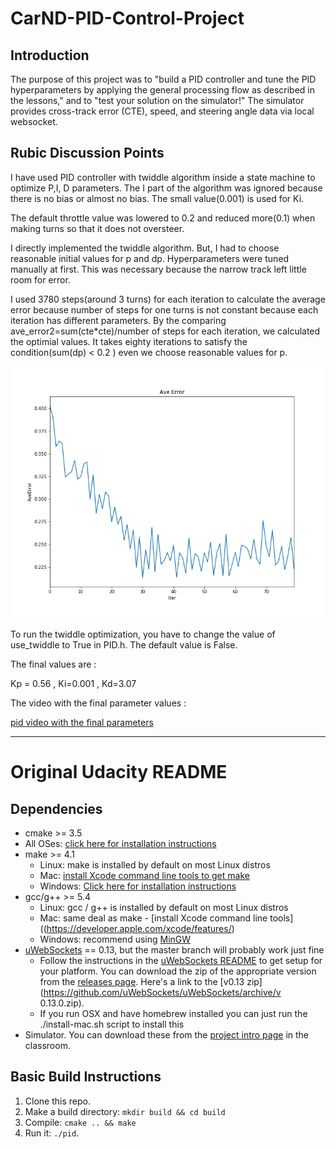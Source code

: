 # CarND-PID-Control-Project

[image1]: ./images/ave_error.png "data1"

## Introduction

The purpose of this project was to "build a PID controller and tune the PID hyperparameters by applying the general processing flow as 
described in the lessons," and to "test your solution on the simulator!" The simulator provides cross-track error (CTE), speed, and 
steering angle data via local websocket. 

## Rubic Discussion Points

I have used PID controller with twiddle algorithm inside a state machine to optimize P,I, D parameters. The I part of the algorithm was 
ignored because there is no bias or almost no bias. The small value(0.001) is used for Ki. 

The default throttle value was lowered to 0.2 and reduced more(0.1) when making turns so that it does not oversteer. 

I directly implemented the twiddle algorithm. But, I had to choose reasonable initial values for p and dp. 
Hyperparameters were tuned manually at first. This was necessary because the narrow track left little room for error.

I used 3780 steps(around 3 turns) for each iteration to calculate the average error because number of steps for one turns is not 
constant because each iteration has different parameters. By the comparing ave_error2=sum(cte*cte)/number of steps for each iteration, 
we calculated the optimial values. 
It takes eighty iterations to satisfy the condition(sum(dp) < 0.2 ) even we choose reasonable values for p.

![alt text][image1]

To run the twiddle optimization, you have to change the value of use_twiddle to True in PID.h. The default value is False.

The final values are :

Kp = 0.56 , Ki=0.001 , Kd=3.07

The video with the final parameter values :

[ pid video with the final parameters ](./final_pid_video.mp4)

---

# **Original Udacity README**

## Dependencies

* cmake >= 3.5
 * All OSes: [click here for installation instructions](https://cmake.org/install/)
* make >= 4.1
  * Linux: make is installed by default on most Linux distros
  * Mac: [install Xcode command line tools to get make](https://developer.apple.com/xcode/features/)
  * Windows: [Click here for installation instructions](http://gnuwin32.sourceforge.net/packages/make.htm)
* gcc/g++ >= 5.4
  * Linux: gcc / g++ is installed by default on most Linux distros
  * Mac: same deal as make - [install Xcode command line tools]((https://developer.apple.com/xcode/features/)
  * Windows: recommend using [MinGW](http://www.mingw.org/)
* [uWebSockets](https://github.com/uWebSockets/uWebSockets) == 0.13, but the master branch will probably work just fine
  * Follow the instructions in the [uWebSockets README](https://github.com/uWebSockets/uWebSockets/blob/master/README.md) to get setup for your platform. You can download the zip of the
 appropriate version from the [releases page](https://github.com/uWebSockets/uWebSockets/releases). Here's a link to the [v0.13 zip](https://github.com/uWebSockets/uWebSockets/archive/v
0.13.0.zip).
  * If you run OSX and have homebrew installed you can just run the ./install-mac.sh script to install this
* Simulator. You can download these from the [project intro page](https://github.com/udacity/CarND-PID-Control-Project/releases) in the classroom.

## Basic Build Instructions

1. Clone this repo.
2. Make a build directory: `mkdir build && cd build`
3. Compile: `cmake .. && make`
4. Run it: `./pid`. 

